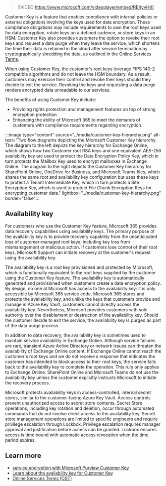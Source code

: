 > [!VIDEO https://www.microsoft.com/videoplayer/embed/RE4yvH4]

Customer Key is a feature that enables compliance with internal policies or external obligations involving the keys used for data encryption. These compliance obligations may include requirements to own the root keys used for data encryption, rotate keys on a defined cadence, or store keys in an HSM. Customer Key also provides customers the option to revoke their root keys and request a data purge when they leave the service, which shortens the time their data is retained in the cloud after service termination by cryptographically shredding the data, as outlined in the [Online Services Terms](https://www.microsoft.com/licensing/product-licensing/products?azure-portal=true).

When using Customer Key, the customer's root keys leverage FIPS 140-2 compatible algorithms and do not leave the HSM boundary. As a result, customers may exercise their control and revoke their keys should they decide to exit the service. Revoking the keys and requesting a data purge renders encrypted data unreadable to our services.

The benefits of using Customer Key include:

- Providing rights protection and management features on top of strong encryption protection.
- Enhancing the ability of Microsoft 365 to meet the demands of customers with compliance requirements regarding encryption.

:::image type="content" source="../media/customer-key-hierarchy.png" alt-text="Two flow diagrams depicting the Microsoft Customer Key hierarchy. The diagram to the left depicts the key hierarchy for Exchange Online, which shows how two Customer root RSA keys and one equivalent AES-256 availability key are used to protect the Data Encryption Policy Key, which in turn protects the Mailbox Key used to encrypt mailboxes in Exchange Online. The diagram to the right depicts the Customer Key hierarchy for SharePoint Online, OneDrive for Business, and Microsoft Teams files, which shares the same root and availability key configuration but uses these keys to protect a Tenant Intermediate Key, which in turn protects a Site Encryption Key, which is used to protect File Chunk Encryption Keys for encrypting customer data." lightbox="../media/customer-key-hierarchy.png" border="false":::

## Availability key

For customers who use the Customer Key feature, Microsoft 365 provides data recovery capabilities using availability keys. The primary purpose of the availability key is to provide recovery capability from the unanticipated loss of customer-managed root keys, including key loss from mismanagement or malicious action. If customers lose control of their root keys, Microsoft Support can initiate recovery at the customer's request using the availability key.

The availability key is a root key provisioned and protected by Microsoft, which is functionally equivalent to the root keys supplied by the customer using the Customer Key feature. The availability key is automatically generated and provisioned when customers create a data encryption policy. By design, no one at Microsoft has access to the availability key: it is only accessible by Microsoft 365 service code. Microsoft 365 stores and protects the availability key, and unlike the keys that customers provide and manage in Azure Key Vault, customers cannot directly access the availability key. Nevertheless, Microsoft provides customers with sole authority over the disablement or destruction of the availability key. Should the customer decide to exit the service, the availability key is purged as part of the data purge process.

In addition to data recovery, the availability key is sometimes used to maintain service availability in Exchange Online. Although service failures are rare, transient Azure Active Directory or network issues can threaten the availability of Exchange Online content. If Exchange Online cannot reach the customer's root keys and we do not receive a response that indicates the customer has intended to block access to their root keys, the service falls back to the availability key to complete the operation. This rule only applies to Exchange Online. SharePoint Online and Microsoft Teams do not use the availability key unless the customer explicitly instructs Microsoft to initiate the recovery process.

Microsoft protects availability keys in access-controlled, internal secret stores, similar to the customer-facing Azure Key Vault. Access controls prevent unauthorized access to secret store contents. Secret Store operations, including key rotation and deletion, occur through automated commands that do not involve direct access to the availability key. Secret store management operations are limited to specific engineers and require privilege escalation through Lockbox. Privilege escalation requires manager approval and justification before access can be granted. Lockbox ensures access is time bound with automatic access revocation when the time period expires.

## Learn more

- [service encryption with Microsoft Purview Customer Key](/microsoft-365/compliance/customer-key-overview?azure-portal=true)
- [Learn about the availability key for Customer Key](/microsoft-365/compliance/customer-key-availability-key-understand?azure-portal=true)
- [Online Services Terms (OST)](https://aka.ms/OST?azure-portal=true)
